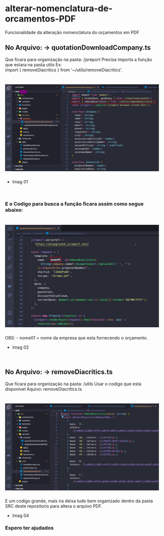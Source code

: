 # alterar-nomenclatura-de-orcamentos-PDF
Funcionalidade da alteração nomenclatura do orçamentos em PDF

## No Arquivo: -> quotationDownloadCompany.ts
Que ficara para organização na pasta: /jsreport
Precisa importa a função que estara na pasta utils
Ex:<br>
import { removeDiacritics } from '~/utils/removeDiacritics'.

<h1 align="center">
    <img src="./img/01.png" />
</h1>

- Imag 01
<br>

### E o Codigo para busca a função ficara assim como segue abaixo:
<h1 align="center">
    <img src="./img/02.png" />
</h1>

OBS: - nome01 = nome da empresa que esta fornecendo o orçamento.
- Imag 02
<br>

## No Arquivo: -> removeDiacritics.ts
Que ficara para organização na pasta: /utils
Usar o codigo que esta disponivel Aquivo: removeDiacritics.ts
<h1 align="center">
    <img src="./img/04.png" />
</h1>

E um codigo grande, mais ira deixa tudo bem organizado dentro da pasta SRC deste repositorio para altera o arquivo PDF.

- Imag 04

### Espero ter ajudados
